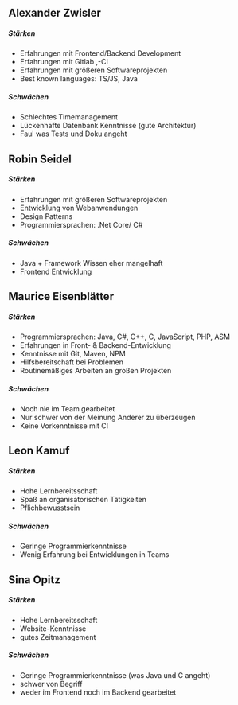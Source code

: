 ## Alexander Zwisler
##### Stärken
- Erfahrungen mit Frontend/Backend Development
- Erfahrungen mit Gitlab ,-CI
- Erfahrungen mit größeren Softwareprojekten
- Best known languages: TS/JS, Java

##### Schwächen
- Schlechtes Timemanagement
- Lückenhafte Datenbank Kenntnisse (gute Architektur)
- Faul was Tests und Doku angeht

## Robin Seidel
##### Stärken
- Erfahrungen mit größeren Softwareprojekten
- Entwicklung von Webanwendungen
- Design Patterns
- Programmiersprachen: .Net Core/ C#

##### Schwächen
- Java + Framework Wissen eher mangelhaft
- Frontend Entwicklung

## Maurice Eisenblätter
##### Stärken
- Programmiersprachen: Java, C#, C++, C, JavaScript, PHP, ASM
- Erfahrungen in Front- & Backend-Entwicklung
- Kenntnisse mit Git, Maven, NPM
- Hilfsbereitschaft bei Problemen
- Routinemäßiges Arbeiten an großen Projekten

##### Schwächen
- Noch nie im Team gearbeitet
- Nur schwer von der Meinung Anderer zu überzeugen
- Keine Vorkenntnisse mit CI

## Leon Kamuf
##### Stärken
- Hohe Lernbereitsschaft
- Spaß an organisatorischen Tätigkeiten
- Pflichbewusstsein

##### Schwächen
- Geringe Programmierkenntnisse
- Wenig Erfahrung bei Entwicklungen in Teams

## Sina Opitz
##### Stärken
- Hohe Lernbereitsschaft
- Website-Kenntnisse
- gutes Zeitmanagement

##### Schwächen
- Geringe Programmierkenntnisse (was Java und C angeht)
- schwer von Begriff
- weder im Frontend noch im Backend gearbeitet
